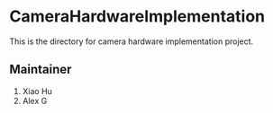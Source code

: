 # CameraHardwareImplementation
This is the directory for camera hardware implementation project.

## Maintainer
1. Xiao Hu
2. Alex G
